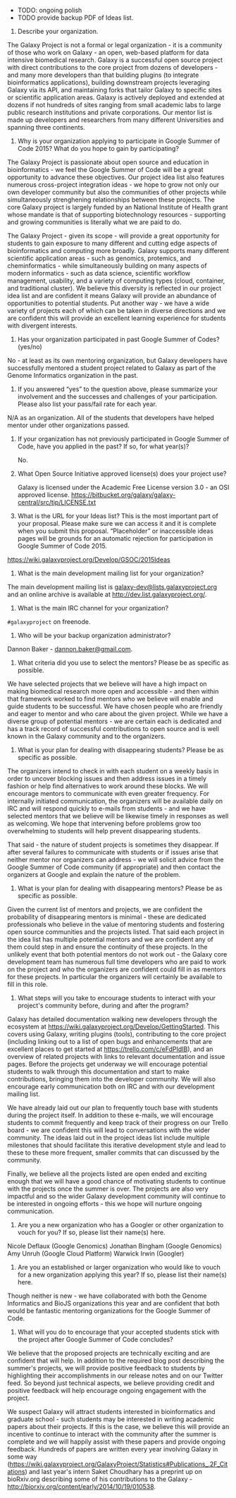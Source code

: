 * TODO: ongoing polish
* TODO provide backup PDF of Ideas list.

1. Describe your organization.

  The Galaxy Project is not a formal or legal organization - it is a community
  of those who work on Galaxy - an open, web-based platform for data intensive
  biomedical research. Galaxy is a successful open source project with direct
  contributions to the core project from dozens of developers - and many more
  developers than that building plugins (to integrate bioinformatics
  applications), building downstream projects leveraging Galaxy via its API,
  and maintaining forks that tailor Galaxy to specific sites or scientific
  application areas. Galaxy is actively deployed and extended at dozens if not
  hundreds of sites ranging from small academic labs to large public research
  institutions and private corporations. Our mentor list is made up developers
  and researchers from many different Universities and spanning three
  continents.

1. Why is your organization applying to participate in Google Summer of Code
   2015? What do you hope to gain by participating?

  The Galaxy Project is passionate about open source and education in
  bioinformatics - we feel the Google Summer of Code will be a great
  opportunity to advance these objectives. Our project idea list also features
  numerous cross-project integration ideas - we hope to grow not only our own
  developer community but also the communities of other projects while
  simultaneously strenghening relationships between these projects. The core
  Galaxy project is largely funded by an National Institute of Health grant
  whose mandate is that of supporting biotechnology resources - supporting and
  growing communities is literally what we are paid to do.

  The Galaxy Project - given its scope - will provide a great opportunity for
  students to gain exposure to many different and cutting edge aspects of
  bioinformatics and computing more broadly. Galaxy supports many different
  scientific application areas - such as genomics, protemics, and
  cheminformatics - while simultaneously building on many aspects of modern
  informatics - such as data science, scientific workflow management,
  usability, and a variety of computing types (cloud, container, and
  traditional cluster). We believe this diversity is reflected in our project
  idea list and are confident it means Galaxy will provide an abundance of
  opportunities to potential students. Put another way - we have a wide variety
  of projects each of which can be taken in diverse directions and we are
  confident this will provide an excellent learning experience for students
  with divergent interests.


1. Has your organization participated in past Google Summer of Codes? (yes/no)

  No - at least as its own mentoring organization, but Galaxy developers have
  successfully mentored a student project related to Galaxy as part of the
  Genome Informatics organization in the past.

1. If you answered “yes” to the question above, please summarize your
   involvement and the successes and challenges of your participation. Please
   also list your pass/fail rate for each year.

  N/A as an organization.  All of the students that developers have helped
  mentor under other organizations passed.

1. If your organization has not previously participated in Google Summer of
   Code, have you applied in the past? If so, for what year(s)?

   No.

1. What Open Source Initiative approved license(s) does your project use?

   Galaxy is licensed under the Academic Free License version 3.0 - an OSI
   approved license.
   https://bitbucket.org/galaxy/galaxy-central/src/tip/LICENSE.txt

1. What is the URL for your Ideas list? This is the most important part of your
   proposal. Please make sure we can access it and it is complete when you
   submit this proposal. “Placeholder” or inaccessible ideas pages will be
   grounds for an automatic rejection for participation in Google Summer of
   Code 2015.

  https://wiki.galaxyproject.org/Develop/GSOC/2015Ideas

1. What is the main development mailing list for your organization?

  The main development mailing list is galaxy-dev@lists.galaxyproject.org and
  an online archive is available at http://dev.list.galaxyproject.org/.

1. What is the main IRC channel for your organization?

  `#galaxyproject` on freenode.

1. Who will be your backup organization administrator?

  Dannon Baker - dannon.baker@gmail.com.

1. What criteria did you use to select the mentors? Please be as specific as
   possible.

  We have selected projects that we believe will have a high impact on making
  biomedical research more open and accessible - and then within that framework
  worked to find mentors who we believe will enable and guide students to be
  successful. We have chosen people who are friendly and eager to mentor and
  who care about the given project. While we have a diverse group of potential
  mentors - we are certain each is dedicated and has a track record of
  successful contributions to open source and is well known in the Galaxy
  community and to the organizers.

1. What is your plan for dealing with disappearing students? Please be as
   specific as possible.

  The organizers intend to check in with each student on a weekly basis in
  order to uncover blocking issues and then address issues in a timely fashion
  or help find alternatives to work around these blocks. We will encourage
  mentors to communicate with even greater frequency. For internally initiated
  communication, the organizers will be available daily on IRC and will respond
  quickly to e-mails from students - and we have selected mentors that we
  believe will be likewise timely in responses as well as welcoming. We hope
  that intervening before problems grow too overwhelming to students will help
  prevent disappearing students.

  That said - the nature of student projects is sometimes they disappear. If
  after several failures to communicate with students or if issues arise that
  neither mentor nor organizers can address - we will solicit advice from the
  Google Summer of Code community (if appropriate) and then contact the
  organizers at Google and explain the nature of the problem.

1. What is your plan for dealing with disappearing mentors? Please be as
   specific as possible.

  Given the current list of mentors and projects, we are confident the
  probability of disappearing mentors is minimal - these are dedicated
  professionals who believe in the value of mentoring students and fostering
  open source communities and the projects listed. That said each project in
  the idea list has multiple potential mentors and we are confident any of them
  could step in and ensure the continuity of these projects. In the unlikely
  event that both potential mentors do not work out - the Galaxy core
  development team has numerous full time developers who are paid to work on
  the project and who the organizers are confident could fill in as mentors for
  these projects. In particular the organizers will certainly be available to
  fill in this role.

1. What steps will you take to encourage students to interact with your
   project's community before, during and after the program?

  Galaxy has detailed documentation walking new developers through the
  ecosystem at https://wiki.galaxyproject.org/Develop/GettingStarted. This
  covers using Galaxy, writing plugins (tools), contributing to the core
  project (including linking out to a list of open bugs and enhancements that
  are excellent places to get started at https://trello.com/c/eFdPIdIB), and an
  overview of related projects with links to relevant documentation and issue
  pages. Before the projects get underway we will encourage potential students
  to walk through this documentation and start to make contributions, bringing
  them into the developer community. We will also encourage early communication
  both on IRC and with our development mailing list.

  We have already laid out our plan to frequently touch base with students
  during the project itself. In addition to these e-mails, we will encourage
  students to commit frequently and keep track of their progress on our Trello
  board - we are confident this will lead to conversations with the wider
  community. The ideas laid out in the project ideas list include multiple
  milestones that should facilitate this iterative development style and lead
  to these to these more frequent, smaller commits that can discussed by the
  community.

  Finally, we believe all the projects listed are open ended and exciting
  enough that we will have a good chance of motivating students to continue
  with the projects once the summer is over. The projects are also very
  impactful and so the wider Galaxy development community will continue to be
  interested in ongoing efforts - this we hope will nurture ongoing
  communication.

1. Are you a new organization who has a Googler or other organization to vouch
   for you? If so, please list their name(s) here.

  Nicole Deflaux (Google Genomics)
  Jonathan Bingham (Google Genomics)
  Amy Unruh (Google Cloud Platform)
  Warwick Irwin (Googler)

1. Are you an established or larger organization who would like to vouch for a
   new organization applying this year? If so, please list their name(s) here.

  Though neither is new - we have collaborated with both the Genome Informatics
  and BioJS organizations this year and are confident that both would be
  fantastic mentoring organizations for the Google Summer of Code.

1. What will you do to encourage that your accepted students stick with the
   project after Google Summer of Code concludes?

  We believe that the proposed projects are technically exciting and are
  confident that will help. In addition to the required blog post describing
  the summer's projects, we will provide positive feedback to students by
  highlighting their accomplishments in our release notes and on our Twitter
  feed. So beyond just technical aspects, we believe providing credit and
  positive feedback will help encourage ongoing engagement with the project.

  We suspect Galaxy will attract students interested in bioinformatics and
  graduate school - such students may be interested in writing academic papers
  about their projects. If this is the case, we believe this will provide an
  incentive to continue to interact with the community after the summer is
  complete and we will happily assist with these papers and provide ongoing
  feedback. Hundreds of papers are written every year involving Galaxy in some
  way
  (https://wiki.galaxyproject.org/GalaxyProject/Statistics#Publications_.2F_Citations)
  and last year's intern Saket Choudhary has a preprint up on bioRxiv.org
  describing some of his contributions to the Galaxy -
  http://biorxiv.org/content/early/2014/10/19/010538.
